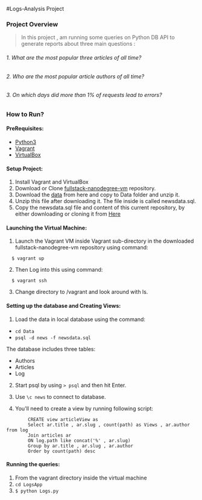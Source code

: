 #Logs-Analysis Project

### Project Overview
>  In this project , am running some queries on Python DB API to generate reports about three main questions :
  ###### 1. What are the most popular three articles of all time?
  ###### 2. Who are the most popular article authors of all time?
  ###### 3. On which days did more than 1% of requests lead to errors?

### How to Run?

#### PreRequisites:  
  * [Python3](https://www.python.org/)
  * [Vagrant](https://www.vagrantup.com/)
  * [VirtualBox](https://www.virtualbox.org/)

#### Setup Project:
  1. Install Vagrant and VirtualBox
  2. Download or Clone [fullstack-nanodegree-vm](https://github.com/udacity/fullstack-nanodegree-vm) repository.
  3. Download the [data](https://d17h27t6h515a5.cloudfront.net/topher/2016/August/57b5f748_newsdata/newsdata.zip) from here
     and copy to Data folder and unzip it.
  4. Unzip this file after downloading it. The file inside is called newsdata.sql.
  5. Copy the newsdata.sql file and content of this current repository, by either downloading or cloning it from
  [Here](https://github.com/KhaledSamir/Logs_Analysis_Logs)

#### Launching the Virtual Machine:
  1. Launch the Vagrant VM inside Vagrant sub-directory in the downloaded fullstack-nanodegree-vm repository using command:

  ```
    $ vagrant up
  ```
  2. Then Log into this using command:

  ```
    $ vagrant ssh
  ```
  3. Change directory to /vagrant and look around with ls.

#### Setting up the database and Creating Views:

  1. Load the data in local database using the command:

   - ``` cd Data ```
   - ```psql -d news -f newsdata.sql ```

  The database includes three tables:
  * Authors
  * Articles
  * Log

  2. Start psql by using ``` > psql ``` and then hit Enter.

  3. Use `\c news` to connect to database.

  4. You'll need to create a view by running following script:
  ```
          CREATE view articleView as
          Select ar.title , ar.slug , count(path) as Views , ar.author from log
          Join articles ar
          ON log.path like concat('%' , ar.slug)
          Group by ar.title , ar.slug , ar.author
          Order by count(path) desc
  ```

#### Running the queries:
  1. From the vagrant directory inside the virtual machine
  2. ``` cd LogsApp ```
  3. ``` $ python Logs.py ```
